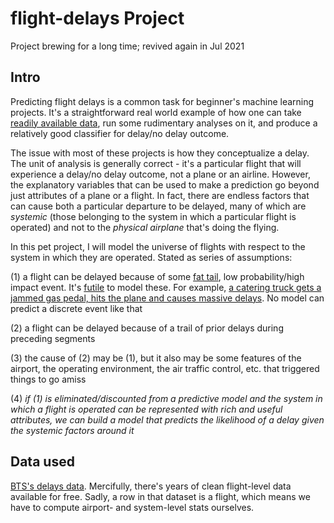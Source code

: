 # flight-delays Project
Project brewing for a long time; revived again in Jul 2021

## Intro

Predicting flight delays is a common task for beginner's machine learning projects. It's a straightforward real world example of how one can take [readily available data](https://www.transtats.bts.gov), run some rudimentary analyses on it, and produce a relatively good classifier for delay/no delay outcome.

The issue with most of these projects is how they conceptualize a delay. The unit of analysis is generally correct - it's a particular flight that will experience a delay/no delay outcome, not a plane or an airline. However, the explanatory variables that can be used to make a prediction go beyond just attributes of a plane or a flight. In fact, there are endless factors that can cause both a particular departure to be delayed, many of which are *systemic* (those belonging to the system in which a particular flight is operated) and not to the _physical airplane_ that's doing the flying.

In this pet project, I will model the universe of flights with respect to the system in which they are operated. Stated as series of assumptions:

(1) a flight can be delayed because of some [fat tail](https://en.wikipedia.org/wiki/Fat-tailed_distribution), low probability/high impact event. It's [futile](https://arxiv.org/abs/2001.10488) to model these. For example, [a catering truck gets a jammed gas pedal, hits the plane and causes massive delays](https://www.youtube.com/watch?v=RtVKF1feKHg). No model can predict a discrete event like that

(2) a flight can be delayed because of a trail of prior delays during preceding segments

(3) the cause of (2) may be (1), but it also may be some features of the airport, the operating environment, the air traffic control, etc. that triggered things to go amiss

(4) *if (1) is eliminated/discounted from a predictive model and the system in which a flight is operated can be represented with rich and useful attributes, we can build a model that predicts the likelihood of a delay given the systemic factors around it*

## Data used

[BTS's delays data](https://www.transtats.bts.gov/DL_SelectFields.asp?Table_ID=236). Mercifully, there's years of clean flight-level data available for free. Sadly, a row in that dataset is a flight, which means we have to compute airport- and system-level stats ourselves.
